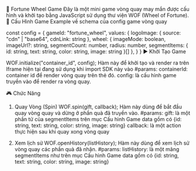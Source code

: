 🎯 Fortune Wheel Game
Đây là một mini game vòng quay may mắn được cấu hình và khởi tạo bằng JavaScript sử dụng thư viện WOF (Wheel of Fortune).
🔧 Cấu Hình Game
Example về schema của config game vòng quay

const config = {
      gameId: "fortune_wheel",
      values: {
        logoImage: {
          source: "cdn" | "base64",
          cdnLink: string
        },
        wheel: {
          imageMode: boolean,
          imageUrl?: string,
          segmentCount: number,
          radius: number,
          segmentItems: 
            {
              id: string,
              text: string,
              color: string,
              image: string
            }[]
        },
      }
    }
▶️ Khởi Tạo Game

WOF.initialize("container_id", config);
Hàm này để khởi tạo và render ra trên Iframe hiện tại đang sử dụng khi import SDK này vào
#params:
containerId: container id để render vòng quay trên thẻ đó.
config: là cấu hình game truyền vào để render ra vòng quay.

🎮 Chức Năng
1. Quay Vòng (Spin)
WOF.spin(gift, callback);
Hàm này dùng để bắt đầu quay vòng quay và dừng ở phần quà đã truyền vào.
#params:
gift: là một phần tử của segmentItems trên mục Cấu hình Game data gồm có {id: string, text: string, color: string, image: string}
callback: là một action thực hiện sau khi quay xong vòng quay

2. Xem lịch sử
WOF.openHistory(listHistory);
Hàm này dùng để xem lịch sử vòng quay các phần quà đã nhận.
#params:
listHistory: là một mãng segmentItems như trên mục Cấu hình Game data gồm có {id: string, text: string, color: string, image: string}
